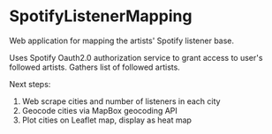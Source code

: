 # SpotifyListenerMapping

Web application for mapping the artists' Spotify listener base.

Uses Spotify Oauth2.0 authorization service to grant access to user's followed artists.
Gathers list of followed artists.

Next steps:

<ol>
<li>Web scrape cities and number of listeners in each city</li>
<li>Geocode cities via MapBox geocoding API</li>
<li>Plot cities on Leaflet map, display as heat map</li>
</ol>
